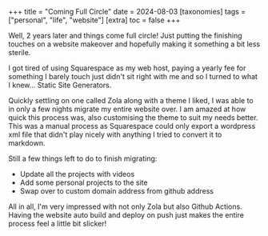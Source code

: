 +++
title = "Coming Full Circle"
date = 2024-08-03
[taxonomies]
  tags = ["personal", "life", "website"]
[extra]
  toc = false
+++

Well, 2 years later and things come full circle! Just putting the finishing touches on a website makeover and hopefully making it something a bit less sterile.

<!-- more -->

I got tired of using Squarespace as my web host, paying a yearly fee for something I barely touch just didn't sit right with me and so I turned to what I knew... Static Site Generators. 

Quickly settling on one called Zola along with a theme I liked, I was able to in only a few nights migrate my entire website over. I am amazed at how quick this process was, also customising the theme to suit my needs better. This was a manual process as Squarespace could only export a wordpress xml file that didn't play nicely with anything I tried to convert it to markdown.

Still a few things left to do to finish migrating:
- Update all the projects with videos
- Add some personal projects to the site
- Swap over to custom domain address from github address

All in all, I'm very impressed with not only Zola but also Github Actions. Having the website auto build and deploy on push just makes the entire process feel a little bit slicker!
